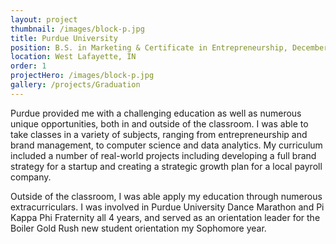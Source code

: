 ```yaml
---
layout: project
thumbnail: /images/block-p.jpg
title: Purdue University
position: B.S. in Marketing & Certificate in Entrepreneurship, December 2018
location: West Lafayette, IN
order: 1
projectHero: /images/block-p.jpg
gallery: /projects/Graduation
---
```


Purdue provided me with a challenging education as well as numerous unique opportunities, both in and outside of the classroom. I was able to take classes in a variety of subjects, ranging from entrepreneurship and brand management, to computer science and data analytics. My curriculum included a number of real-world projects including developing a full brand strategy for a startup and creating a strategic growth plan for a local payroll company.


Outside of the classroom, I was able apply my education through numerous extracurriculars. I was involved in Purdue University Dance Marathon and Pi Kappa Phi Fraternity all 4 years, and served as an orientation leader for the Boiler Gold Rush new student orientation my Sophomore year.
